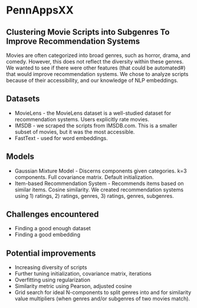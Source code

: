 # PennAppsXX
## Clustering Movie Scripts into Subgenres To Improve Recommendation Systems
Movies are often categorized into broad genres, such as horror, drama, and comedy. However, this does not reflect the diversity within these genres.
We wanted to see if there were other features (that could be automated#) that would improve recommendation systems.
We chose to analyze scripts because of their accessibility, and our knowledge of NLP embeddings.

## Datasets
* MovieLens - the MovieLens dataset is a well-studied dataset for recommendation systems. Users explicitly rate movies.
* IMSDB - we scraped the scripts from IMSDB.com. This is a smaller subset of movies, but it was the most accessible.
* FastText - used for word embeddings.

## Models
* Gaussian Mixture Model - Discerns components given categories. k=3 components. Full covariance matrix. Default initialization.
* Item-based Recommendation System - Recommends items based on similar items. Cosine similarity. We created recommendation systems using 1) ratings, 2) ratings, genres, 3) ratings, genres, subgenres.

## Challenges encountered
* Finding a good enough dataset
* Finding a good embedding

## Potential improvements
* Increasing diversity of scripts
* Further tuning initialization, covariance matrix, iterations
* Overfitting using regularization
* Similarity metric using Pearson, adjusted cosine
* Grid search for ideal N-components to split genres into and for similarity value multipliers (when genres and/or subgenres of two movies match).

